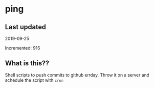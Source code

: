 # ping

## Last updated
2019-09-25

Incremented: 916

## What is this??
Shell scripts to push commits to github errday. Throw it on a server and schedule the script with `cron`
